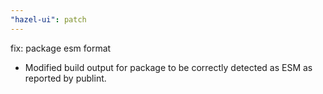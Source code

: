 ```yaml
---
"hazel-ui": patch
---
```


fix: package esm format

- Modified build output for package to be correctly detected as ESM as reported by publint.
